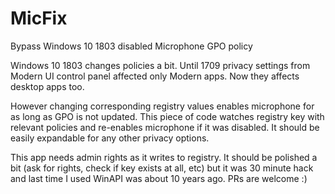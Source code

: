 # MicFix
Bypass Windows 10 1803 disabled Microphone GPO policy

Windows 10 1803 changes policies a bit. Until 1709 privacy settings from Modern UI control panel affected only Modern apps. Now they affects desktop apps too.

However changing corresponding registry values enables microphone for as long as GPO is not updated. This piece of code watches registry key with relevant policies and re-enables microphone if it was disabled. It should be easily expandable for any other privacy options.

This app needs admin rights as it writes to registry. It should be polished a bit (ask for rights, check if key exists at all, etc) but it was 30 minute hack and last time I used WinAPI was about 10 years ago. PRs are welcome :)
